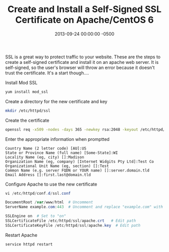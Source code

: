 ﻿---
title:  Create and Install a Self-Signed SSL Certificate on Apache/CentOS 6
date:   2013-09-24 00:00:00 -0500
categories: IT
---

SSL is a great way to protect traffic to your website. These are the steps to create a self-signed certificate and install it on an apache web server. It is self-signed, so the user's browser will throw an error because it doesn't trust the certificate. It's a start though....

Install Mod SSL

```bash
yum install mod_ssl
```

Create a directory for the new certificate and key

```bash
mkdir /etc/httpd/ssl
```

Create the certificate

```bash
openssl req -x509 -nodes -days 365 -newkey rsa:2048 -keyout /etc/httpd/ssl/apache.key -out /etc/httpd/ssl/apache.crt
```

Enter the appropriate information when promptted

```text
Country Name (2 letter code) [AU]:US
State or Province Name (full name) [Some-State]:WI
Locality Name (eg, city) []:Madison
Organization Name (eg, company) [Internet Widgits Pty Ltd]:Test Co
Organizational Unit Name (eg, section) []:Test
Common Name (e.g. server FQDN or YOUR name) []:server.domain.tld
Email Address []:first.last@domain.tld
```

Configure Apache to use the new certificate

```powershell
vi /etc/httpd/conf.d/ssl.conf

DocumentRoot /var/www/html  # Uncomment
ServerName example.com:443  # Uncomment and replace "example.com" with your domain name

SSLEngine on  # Set to "on"
SSLCertificateFile /etc/httpd/ssl/apache.crt   # Edit path
SSLCertificateKeyFile /etc/httpd/ssl/apache.key  # Edit path
```

Restart Apache

```powershell
service httpd restart
```



